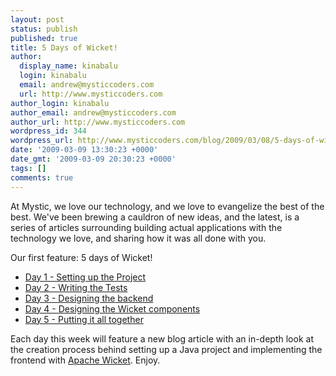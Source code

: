```yaml
---
layout: post
status: publish
published: true
title: 5 Days of Wicket!
author:
  display_name: kinabalu
  login: kinabalu
  email: andrew@mysticcoders.com
  url: http://www.mysticcoders.com
author_login: kinabalu
author_email: andrew@mysticcoders.com
author_url: http://www.mysticcoders.com
wordpress_id: 344
wordpress_url: http://www.mysticcoders.com/blog/2009/03/08/5-days-of-wicket/
date: '2009-03-09 13:30:23 +0000'
date_gmt: '2009-03-09 20:30:23 +0000'
tags: []
comments: true
---
```

At Mystic, we love our technology, and we love to evangelize the best of the best. We've been brewing a cauldron of new ideas, and the latest, is a series of articles surrounding building actual applications with the technology we love, and sharing how it was all done with you.


Our first feature: 5 days of Wicket!


<ul>
<li><a href="http://www.mysticcoders.com/blog/2009/03/09/5-days-of-wicket-day-1/" title="Day 1 - Setting up the Project" target="_top">Day 1 - Setting up the Project</a></li>
<li><a href="http://www.mysticcoders.com/blog/2009/03/10/5-days-of-wicket-writing-the-tests/" title="Day 2 - Writing the tests" target="_top">Day 2 - Writing the Tests</a></li>
<li><a href="http://www.mysticcoders.com/blog/2009/03/11/5-days-of-wicket-day-designing-the-backend/" title="Day 3 - Designing the backend" target="_top">Day 3 - Designing the backend</a></li>
<li><a href="http://www.mysticcoders.com/blog/2009/03/12/5-days-of-wicket-the-ui/" title="Day 4 - Designing the Wicket components" target="_top">Day 4 - Designing the Wicket components</a></li>
<li><a href="http://www.mysticcoders.com/blog/2009/03/13/5-days-of-wicket-putting-it-all-together/" title="Day 5 - Putting it all together" target="_top">Day 5 - Putting it all together</a></li>
</ul>

Each day this week will feature a new blog article with an in-depth look at the creation process behind setting up a Java project and implementing the frontend with <a href="http://wicket.apache.org" title="Apache Wicket" target="_blank">Apache Wicket</a>. Enjoy.


